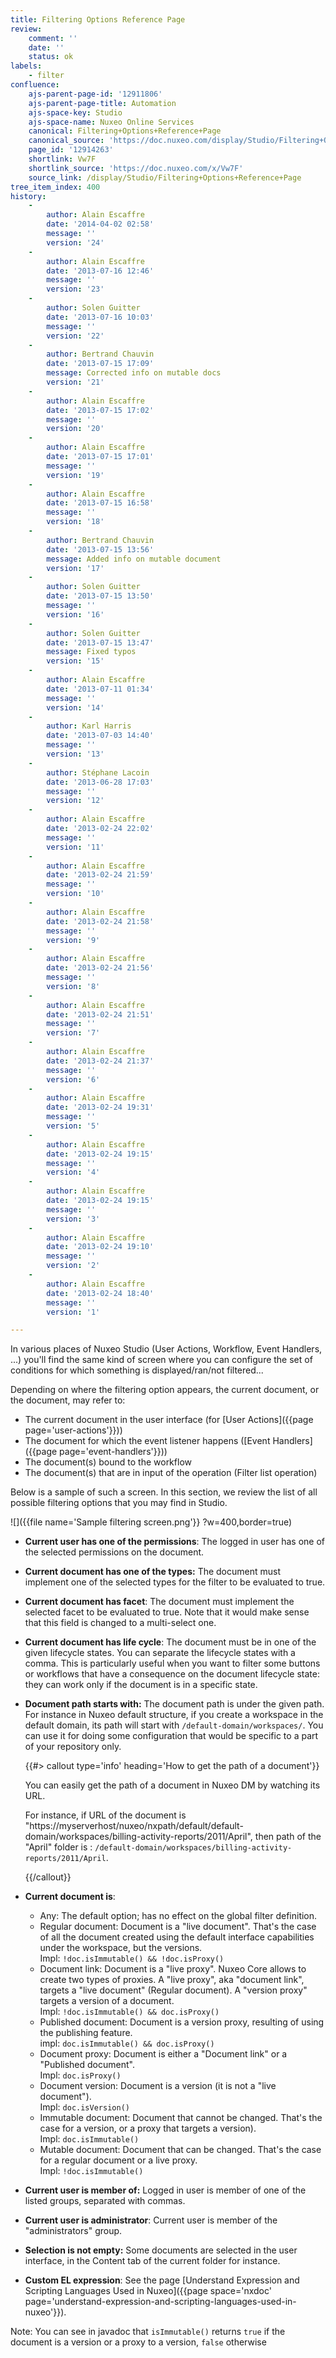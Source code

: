 ```yaml
---
title: Filtering Options Reference Page
review:
    comment: ''
    date: ''
    status: ok
labels:
    - filter
confluence:
    ajs-parent-page-id: '12911806'
    ajs-parent-page-title: Automation
    ajs-space-key: Studio
    ajs-space-name: Nuxeo Online Services
    canonical: Filtering+Options+Reference+Page
    canonical_source: 'https://doc.nuxeo.com/display/Studio/Filtering+Options+Reference+Page'
    page_id: '12914263'
    shortlink: Vw7F
    shortlink_source: 'https://doc.nuxeo.com/x/Vw7F'
    source_link: /display/Studio/Filtering+Options+Reference+Page
tree_item_index: 400
history:
    -
        author: Alain Escaffre
        date: '2014-04-02 02:58'
        message: ''
        version: '24'
    -
        author: Alain Escaffre
        date: '2013-07-16 12:46'
        message: ''
        version: '23'
    -
        author: Solen Guitter
        date: '2013-07-16 10:03'
        message: ''
        version: '22'
    -
        author: Bertrand Chauvin
        date: '2013-07-15 17:09'
        message: Corrected info on mutable docs
        version: '21'
    -
        author: Alain Escaffre
        date: '2013-07-15 17:02'
        message: ''
        version: '20'
    -
        author: Alain Escaffre
        date: '2013-07-15 17:01'
        message: ''
        version: '19'
    -
        author: Alain Escaffre
        date: '2013-07-15 16:58'
        message: ''
        version: '18'
    -
        author: Bertrand Chauvin
        date: '2013-07-15 13:56'
        message: Added info on mutable document
        version: '17'
    -
        author: Solen Guitter
        date: '2013-07-15 13:50'
        message: ''
        version: '16'
    -
        author: Solen Guitter
        date: '2013-07-15 13:47'
        message: Fixed typos
        version: '15'
    -
        author: Alain Escaffre
        date: '2013-07-11 01:34'
        message: ''
        version: '14'
    -
        author: Karl Harris
        date: '2013-07-03 14:40'
        message: ''
        version: '13'
    -
        author: Stéphane Lacoin
        date: '2013-06-28 17:03'
        message: ''
        version: '12'
    -
        author: Alain Escaffre
        date: '2013-02-24 22:02'
        message: ''
        version: '11'
    -
        author: Alain Escaffre
        date: '2013-02-24 21:59'
        message: ''
        version: '10'
    -
        author: Alain Escaffre
        date: '2013-02-24 21:58'
        message: ''
        version: '9'
    -
        author: Alain Escaffre
        date: '2013-02-24 21:56'
        message: ''
        version: '8'
    -
        author: Alain Escaffre
        date: '2013-02-24 21:51'
        message: ''
        version: '7'
    -
        author: Alain Escaffre
        date: '2013-02-24 21:37'
        message: ''
        version: '6'
    -
        author: Alain Escaffre
        date: '2013-02-24 19:31'
        message: ''
        version: '5'
    -
        author: Alain Escaffre
        date: '2013-02-24 19:15'
        message: ''
        version: '4'
    -
        author: Alain Escaffre
        date: '2013-02-24 19:15'
        message: ''
        version: '3'
    -
        author: Alain Escaffre
        date: '2013-02-24 19:10'
        message: ''
        version: '2'
    -
        author: Alain Escaffre
        date: '2013-02-24 18:40'
        message: ''
        version: '1'

---
```

In various places of Nuxeo Studio (User Actions, Workflow, Event Handlers, ...) you'll find the same kind of screen where you can configure the set of conditions for which something is displayed/ran/not filtered...

Depending on where the filtering option appears, the current document, or the document, may refer to:

*   The current document in the user interface (for [User Actions]({{page page='user-actions'}}))
*   The document for which the event listener happens ([Event Handlers]({{page page='event-handlers'}}))
*   The document(s) bound to the workflow
*   The document(s) that are in input of the operation (Filter list operation)

Below is a sample of such a screen. In this section, we review the list of all possible filtering options that you may find in Studio.

![]({{file name='Sample filtering screen.png'}} ?w=400,border=true)

*   **Current user has one of the permissions**: The logged in user has one of the selected permissions on the document.
*   **Current document has one of the types:** The document must implement one of the selected types for the filter to be evaluated to true.
*   **Current document has facet**: The document must implement the selected facet to be evaluated to true. Note that it would make sense that this field is changed to a multi-select one.
*   **Current document has life cycle**: The document must be in one of the given lifecycle states. You can separate the lifecycle states with a comma. This is particularly useful when you want to filter some buttons or workflows that have a consequence on the document lifecycle state: they can work only if the document is in a specific state.
*   **Document path starts with:** The document path is under the given path. For instance in Nuxeo default structure, if you create a workspace in the default domain, its path will start with `/default-domain/workspaces/`. You can use it for doing some configuration that would be specific to a part of your repository only.

    {{#> callout type='info' heading='How to get the path of a document'}}

    You can easily get the path of a document in Nuxeo DM by watching its URL.

    For instance, if URL of the document is "https://myserverhost/nuxeo/nxpath/default/default-domain/workspaces/billing-activity-reports/2011/April", then path of the "April" folder is : `/default-domain/workspaces/billing-activity-reports/2011/April`.

    {{/callout}}
*   **Current document is**:

    *   Any: The default option; has no effect on the global filter definition.
    *   Regular document: Document is a "live document". That's the case of all the document created using the default interface capabilities under the workspace, but the versions.<br/>
        Impl: `!doc.isImmutable() && !doc.isProxy()`
    *   Document link: Document is a "live proxy". Nuxeo Core allows to create two types of proxies. A "live proxy", aka "document link", targets a "live document" (Regular document). A "version proxy" targets a version of a document.<br/>
        Impl: `!doc.isImmutable() && doc.isProxy()`
    *   Published document: Document is a version proxy, resulting of using the publishing feature.<br/>
        impl: `doc.isImmutable() && doc.isProxy()`
    *   Document proxy: Document is either a "Document link" or a "Published document".<br/>
        Impl: `doc.isProxy()`
    *   Document version: Document is a version (it is not a "live document").<br/>
        Impl: `doc.isVersion()`
    *   Immutable document: Document that cannot be changed. That's the case for a version, or a proxy that targets a version).<br/>
        Impl: `doc.isImmutable()`
    *   Mutable document: Document that can be changed. That's the case for a regular document or a live proxy.<br/>
        Impl: `!doc.isImmutable()`
*   **Current user is member of:** Logged in user is member of one of the listed groups, separated with commas.
*   **Current user is administrator**: Current user is member of the "administrators" group.
*   **Selection is not empty:** Some documents are selected in the user interface, in the Content tab of the current folder for instance.
*   **Custom EL expression**: See the page [Understand Expression and Scripting Languages Used in Nuxeo]({{page space='nxdoc' page='understand-expression-and-scripting-languages-used-in-nuxeo'}}).

Note: You can see in javadoc that `isImmutable()` returns `true` if the document is a version or a proxy to a version, `false` otherwise
